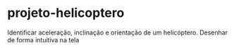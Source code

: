 # projeto-helicoptero
Identificar aceleração, inclinação e orientação de um helicóptero. Desenhar de forma intuitiva na tela
